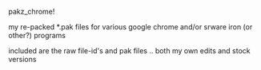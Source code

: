 pakz_chrome!

my re-packed *.pak files for various google chrome and/or srware iron (or other?) programs

included are the raw file-id's and pak files .. both my own edits and stock versions
